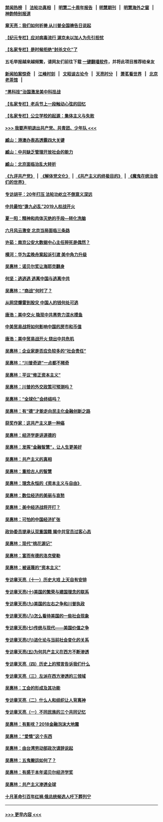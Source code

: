 #### [禁闻热榜](热点新闻.md?=0)  &nbsp;&nbsp;|&nbsp;&nbsp; [法轮功真相](https://github.com/gfw-breaker/truth/blob/master/README.md?=0) &nbsp;&nbsp;|&nbsp;&nbsp; [明慧二十周年报告](https://github.com/gfw-breaker/mh-reports/blob/master/README.md?=0) &nbsp;&nbsp;|&nbsp;&nbsp;[明慧期刊](https://github.com/gfw-breaker/mh-qikan) &nbsp;&nbsp;|&nbsp;&nbsp; [明慧海外之窗](https://github.com/gfw-breaker/mh-news/blob/master/README.md?=0) &nbsp;&nbsp;|&nbsp;&nbsp; [神韵特别报道](https://github.com/gfw-breaker/mh-news/blob/master/shenyun.md?=0)
#### [章天亮：我们如何祈祷 从川普全国祷告日说起](../pages/nsc423/n11944627.md?t=03170202) 
#### [【纪元专栏】应对病毒流行 渥京未以加人为先引担忧](../pages/nsc423/n11875714.md?t=03170202) 
#### [【名家专栏】是时候拒绝“封杀文化”了](../pages/nsc423/n11814093.md?t=03170202) 
#### 五毛举报越来越频繁，请网友们前往下载 [一键翻墙软件](https://github.com/gfw-breaker/ssr-accounts)，并将此项目推荐给亲友
#### [新闻拍案惊奇](https://github.com/gfw-breaker/banned-news/blob/master/pages/link4.md) &nbsp;&nbsp;|&nbsp;&nbsp; [江峰时刻](https://github.com/gfw-breaker/banned-news/blob/master/pages/link4.md) &nbsp;&nbsp;|&nbsp;&nbsp; [文昭谈古论今](https://github.com/gfw-breaker/banned-news/blob/master/pages/link4.md) &nbsp;&nbsp;|&nbsp;&nbsp; [天亮时分](https://github.com/gfw-breaker/banned-news/blob/master/pages/link4.md) &nbsp;&nbsp;|&nbsp;&nbsp; [萧茗看世界](https://github.com/gfw-breaker/banned-news/blob/master/pages/link4.md) &nbsp;&nbsp;|&nbsp;&nbsp; [北京老茶馆](https://github.com/gfw-breaker/banned-news/blob/master/pages/link4.md) &nbsp;&nbsp;|&nbsp;&nbsp; 
#### [“黑科技”治国激发美中科技战](../pages/nsc423/n11638056.md?t=03170202) 
#### [【名家专栏】老兵节上一段触动心弦的回忆](../pages/nsc423/n11646016.md?t=03170202) 
#### [【名家专栏】公立学校的起源：集体主义与失败](../pages/nsc423/n11601833.md?t=03170202) 
#### [>>> 我要声明退出共产党、共青团、少年队 <<<](https://github.com/begood0513/goodnews/blob/master/quit/letter.md) 
#### [臧山：港澳办表态透露四大关键](../pages/nsc423/n11421628.md?t=03170202) 
#### [臧山：中共缺乏管理开放社会的能力](../pages/nsc423/n11407457.md?t=03170202) 
#### [臧山：北京面临治乱大转折](../pages/nsc423/n11406895.md?t=03170202) 
#### [《九评共产党》](https://github.com/begood0513/9ping.md/blob/master/README.md) &nbsp;|&nbsp; [《解体党文化》](../../../../jtdwh.md/blob/master/README.md)  &nbsp;|&nbsp; [《共产主义的终极目的》](../../../../gczydzjmd.md/blob/master/README.md) &nbsp;|&nbsp; [《魔鬼在统治我们的世界》](../../../../mgztzwmdsj.md/blob/master/README.md) 
#### [专访胡平：20年打压 法轮功屹立不倒意义深远](../pages/nsc423/n11398800.md?t=03170202) 
#### [中共最怕“逢九必乱”2019人权战开火](../pages/nsc423/n11385248.md?t=03170202) 
#### [夏一阳：精神和肉体灭绝的手段—转化洗脑](../pages/nsc423/n11368250.md?t=03170202) 
#### [六月风云激变 北京当局面临三条路](../pages/nsc423/n11313668.md?t=03170202) 
#### [许茹：南京公安大数据中心主任猝死是偶然？](../pages/nsc423/n11064744.md?t=03170202) 
#### [横河：华为孟晚舟案起诉引渡 美中角力升级](../pages/nsc423/n11027230.md?t=03170202) 
#### [吴惠林：诺贝尔奖让海耶克翻身](../pages/nsc423/n10890049.md?t=03170202) 
#### [何坚：逃逃逃 逃离中国与逃离中共](../pages/nsc423/n10592891.md?t=03170202) 
#### [吴惠林：“商战”何时了？](../pages/nsc423/n10573558.md?t=03170202) 
#### [从网贷爆雷到股灾 中国人的钱何处可逃](../pages/nsc423/n10572800.md?t=03170202) 
#### [唐浩：美中交火 隐现中共黑势力混水摸鱼](../pages/nsc423/n10544040.md?t=03170202) 
#### [中美贸易战将如何影响中国的房市和币值](../pages/nsc423/n10543697.md?t=03170202) 
#### [唐浩：美中贸易战开火 烧出中共危机](../pages/nsc423/n10540126.md?t=03170202) 
#### [吴惠林：企业家是否应负较多的“社会责任”](../pages/nsc423/n10535022.md?t=03170202) 
#### [吴惠林：“川普奇迹”一点都不稀奇](../pages/nsc423/n10512808.md?t=03170202) 
#### [吴惠林：平议“修正资本主义”](../pages/nsc423/n10495724.md?t=03170202) 
#### [吴惠林：川普的外交政策可预测吗？](../pages/nsc423/n10462387.md?t=03170202) 
#### [吴惠林：“全球化”会终结吗？](../pages/nsc423/n10452838.md?t=03170202) 
#### [吴惠林：有“德”才能走向民主化金融创新之路](../pages/nsc423/n10432292.md?t=03170202) 
#### [获奖作家：这共产主义是一种癌](../pages/nsc423/n10431541.md?t=03170202) 
#### [吴惠林：经济学是讲道德的](../pages/nsc423/n10398014.md?t=03170202) 
#### [吴惠林：发挥“金融智慧”，让人生更美好](../pages/nsc423/n10375019.md?t=03170202) 
#### [吴惠林：共产主义的真相](../pages/nsc423/n10351394.md?t=03170202) 
#### [吴惠林：重拾古人的智慧](../pages/nsc423/n10337691.md?t=03170202) 
#### [吴惠林：理念永恒的《资本主义与自由》](../pages/nsc423/n10316274.md?t=03170202) 
#### [吴惠林：数位经济的美丽与哀愁](../pages/nsc423/n10292946.md?t=03170202) 
#### [吴惠林：美中经济战将开打？](../pages/nsc423/n10258825.md?t=03170202) 
#### [吴惠林：可怕的中国经济扩张](../pages/nsc423/n10219147.md?t=03170202) 
#### [政协委员提承认双重国籍 揭中共官员过客心态](../pages/nsc423/n10208809.md?t=03170202) 
#### [吴惠林：现代“桃花源记”](../pages/nsc423/n10185234.md?t=03170202) 
#### [吴惠林：富而有德的洛克斐勒](../pages/nsc423/n10142264.md?t=03170202) 
#### [吴惠林：被诬蔑的“资本主义”](../pages/nsc423/n10124816.md?t=03170202) 
#### [专访章天亮（十一）历史大戏 上天自有安排](../pages/nsc423/n10094905.md?t=03170202) 
#### [专访章天亮(十)美国的繁荣与建国理念的联系](../pages/nsc423/n10094899.md?t=03170202) 
#### [专访章天亮(九)美国的左右之争和川普执政](../pages/nsc423/n10094889.md?t=03170202) 
#### [专访章天亮(八)怎么看待美国的一些社会现象](../pages/nsc423/n10094857.md?t=03170202) 
#### [专访章天亮(七)传统与现代——美国价值之争](../pages/nsc423/n10093140.md?t=03170202) 
#### [专访章天亮(六)进化论与当前社会变化的关系](../pages/nsc423/n10092036.md?t=03170202) 
#### [专访章天亮(五)为何共产主义在西方不断渗透](../pages/nsc423/n10083620.md?t=03170202) 
#### [专访章天亮（四）历史上的预言告诉我们什么](../pages/nsc423/n10083606.md?t=03170202) 
#### [专访章天亮（三）左派在西方渗透的三领域](../pages/nsc423/n10081115.md?t=03170202) 
#### [吴惠林：工会的形成及其功能](../pages/nsc423/n10080633.md?t=03170202) 
#### [专访章天亮（二）什么人和组织让人背离神](../pages/nsc423/n10076637.md?t=03170202) 
#### [专访章天亮（一）不同民族的三个共同记忆](../pages/nsc423/n10074188.md?t=03170202) 
#### [吴惠林：有影呒？2018金融泡沫大地震](../pages/nsc423/n10040534.md?t=03170202) 
#### [吴惠林：“爱情”这个东西](../pages/nsc423/n10019423.md?t=03170202) 
#### [吴惠林：由台湾劳动部政次请辞说起](../pages/nsc423/n9979679.md?t=03170202) 
#### [吴惠林：五鬼搬运如何了？](../pages/nsc423/n9925338.md?t=03170202) 
#### [吴惠林：有感于本年诺贝尔经济学奖](../pages/nsc423/n9871883.md?t=03170202) 
#### [吴惠林：共产主义渗透全球](../pages/nsc423/n9812748.md?t=03170202) 
#### [十月革命引百年红祸 俄总统候选人吁下葬列宁](../pages/nsc423/n9810182.md?t=03170202) 

----
#### [ >>> 更早内容 <<< ](../indexes/nsc423-earlier.md)
